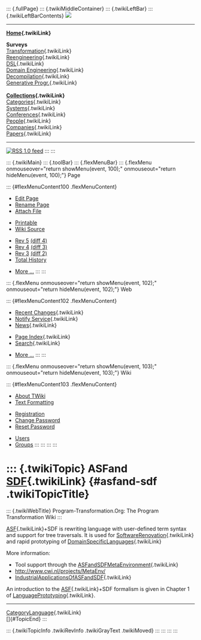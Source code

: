::: {.fullPage}
::: {.twikiMiddleContainer}
::: {.twikiLeftBar}
::: {.twikiLeftBarContents}
![](../pub/transformation.gif)

------------------------------------------------------------------------

**[Home](WebHome){.twikiLink}**

**Surveys**\
[Transformation](ProgramTransformation){.twikiLink}\
[Reengineering](ReengineeringWiki){.twikiLink}\
[DSL](DomainSpecificLanguages){.twikiLink}\
[Domain Engineering](DomainEngineering){.twikiLink}\
[Decompilation](DeCompilation){.twikiLink}\
[Generative Progr.](GenerativeProgrammingWiki){.twikiLink}\
\
**[Collections](CategoryCollection){.twikiLink}**\
[Categories](CategoryCategory){.twikiLink}\
[Systems](TransformationSystems){.twikiLink}\
[Conferences](TransformationConferences){.twikiLink}\
[People](TransformationPeople){.twikiLink}\
[Companies](TransformationCompanies){.twikiLink}\
[Papers](CategoryPaper){.twikiLink}

------------------------------------------------------------------------

[![](../pub/rss.gif "RSS 1.0 feed")](WebRss@skin=rss)
:::
:::

::: {.twikiMain}
::: {.toolBar}
::: {.flexMenuBar}
::: {.flexMenu onmouseover="return showMenu(event, 100);" onmouseout="return hideMenu(event, 100);"}
Page

::: {#flexMenuContent100 .flexMenuContent}
-   [Edit
    Page](http://www.program-transformation.org/edit/Transform/ASFandSDF?t=1536825761)
-   [Rename
    Page](http://www.program-transformation.org/rename/Transform/ASFandSDF)
-   [Attach
    File](http://www.program-transformation.org/attach/Transform/ASFandSDF)

<!-- -->

-   [Printable](http://www.program-transformation.org/view/Transform/ASFandSDF?skin=print.pattern)
-   [Wiki
    Source](http://www.program-transformation.org/view/Transform/ASFandSDF?skin=text&raw=on&contenttype=text/plain)

<!-- -->

-   [Rev
    5](http://www.program-transformation.org/view/Transform/ASFandSDF?rev=1.5)
    [(diff 4)](http://www.program-transformation.org/rdiff/Transform/ASFandSDF?rev1=1.5&rev2=1.4)
-   [Rev
    4](http://www.program-transformation.org/view/Transform/ASFandSDF?rev=1.4)
    [(diff 3)](http://www.program-transformation.org/rdiff/Transform/ASFandSDF?rev1=1.4&rev2=1.3)
-   [Rev
    3](http://www.program-transformation.org/view/Transform/ASFandSDF?rev=1.3)
    [(diff 2)](http://www.program-transformation.org/rdiff/Transform/ASFandSDF?rev1=1.3&rev2=1.2)
-   [Total
    History](http://www.program-transformation.org/rdiff/Transform/ASFandSDF)

<!-- -->

-   [More
    \...](http://www.program-transformation.org/oops/Transform/ASFandSDF?template=oopsmore&param1=1.5&param2=1.5)
:::
:::

::: {.flexMenu onmouseover="return showMenu(event, 102);" onmouseout="return hideMenu(event, 102);"}
Web

::: {#flexMenuContent102 .flexMenuContent}
-   [Recent Changes](WebChanges){.twikiLink}
-   [Notify Service](WebNotify){.twikiLink}
-   [News](WebNews){.twikiLink}

<!-- -->

-   [Page Index](WebIndex){.twikiLink}
-   [Search](WebSearch){.twikiLink}

<!-- -->

-   [More
    \...](http://www.program-transformation.org/oops/Transform/ASFandSDF?template=oopsmore&param1=1.5&param2=1.5)
:::
:::

::: {.flexMenu onmouseover="return showMenu(event, 103);" onmouseout="return hideMenu(event, 103);"}
Wiki

::: {#flexMenuContent103 .flexMenuContent}
-   [About
    TWiki](http://www.program-transformation.org/view/TWiki/WebHome)
-   [Text
    Formatting](http://www.program-transformation.org/view/TWiki/TextFormattingRules)

<!-- -->

-   [Registration](http://www.program-transformation.org/view/TWiki/TWikiRegistration)
-   [Change
    Password](http://www.program-transformation.org/view/TWiki/ChangePassword)
-   [Reset
    Password](http://www.program-transformation.org/view/TWiki/ResetPassword)

<!-- -->

-   [Users](http://www.program-transformation.org/view/Main/TWikiUsers)
-   [Groups](http://www.program-transformation.org/view/Main/TWikiGroups)
:::
:::
:::
:::

::: {.twikiTopic}
ASFand [SDF](SDF){.twikiLink} {#asfand-sdf .twikiTopicTitle}
=============================

::: {.twikiWebTitle}
Program-Transformation.Org: The Program Transformation Wiki
:::

[ASF](ASF){.twikiLink}+SDF is rewriting language with user-defined term
syntax and support for tree traversals. It is used for
[SoftwareRenovation](SoftwareRenovation){.twikiLink} and rapid
prototyping of
[DomainSpecificLanguages](DomainSpecificLanguages){.twikiLink}

More information:

-   Tool support through the
    [ASFandSDFMetaEnvironment](ASFandSDFMetaEnvironment){.twikiLink}
-   <http://www.cwi.nl/projects/MetaEnv/>
-   [IndustrialApplicationsOfASFandSDF](IndustrialApplicationsOfASFandSDF){.twikiLink}

An introduction to the [ASF](ASF){.twikiLink}+SDF formalism is given in
Chapter 1 of [LanguagePrototyping](LanguagePrototyping){.twikiLink}.

------------------------------------------------------------------------

[CategoryLanguage](CategoryLanguage){.twikiLink}\
[]{#TopicEnd}
:::

::: {.twikiTopicInfo .twikiRevInfo .twikiGrayText .twikiMoved}
:::
:::
:::
:::
